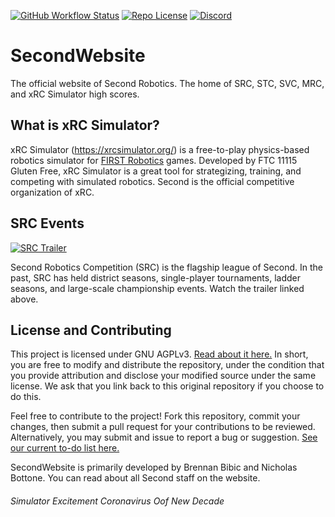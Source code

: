 [![GitHub Workflow Status](https://img.shields.io/github/workflow/status/SecondRobotics/SecondWebsite/%F0%9F%9A%80%20Deploy%20Django?style=plastic)](https://github.com/SecondRobotics/SecondWebsite/actions)
[![Repo License](https://img.shields.io/github/license/SecondRobotics/SecondWebsite?style=plastic)](https://github.com/SecondRobotics/SecondWebsite/blob/master/LICENSE)
[![Discord](https://img.shields.io/discord/637407041048281098?label=xRC%20Sim%20Discord&style=plastic)](https://discord.gg/mhc9tkB)

# SecondWebsite
The official website of Second Robotics. The home of SRC, STC, SVC, MRC, and xRC Simulator high scores.

## What is xRC Simulator?
xRC Simulator (https://xrcsimulator.org/) is a free-to-play physics-based robotics simulator for [FIRST Robotics](https://www.firstinspires.org/) games.  Developed by FTC 11115 Gluten Free, xRC Simulator is a great tool for strategizing, training, and competing with simulated robotics.  Second is the official competitive organization of xRC.

## SRC Events
[![SRC Trailer](https://img.youtube.com/vi/YDvl09S-LUA/0.jpg)](https://www.youtube.com/watch?v=YDvl09S-LUA)

Second Robotics Competition (SRC) is the flagship league of Second.  In the past, SRC has held district seasons, single-player tournaments, ladder seasons, and large-scale championship events.  Watch the trailer linked above.

## License and Contributing
This project is licensed under GNU AGPLv3.  [Read about it here.](https://choosealicense.com/licenses/agpl-3.0/)  In short, you are free to modify and distribute the repository, under the condition that you provide attribution and disclose your modified source under the same license.  We ask that you link back to this original repository if you choose to do this.

Feel free to contribute to the project!  Fork this repository, commit your changes, then submit a pull request for your contributions to be reviewed.  Alternatively, you may submit and issue to report a bug or suggestion.  [See our current to-do list here.](https://github.com/SecondRobotics/SecondWebsite/projects/1)

SecondWebsite is primarily developed by Brennan Bibic and Nicholas Bottone.  You can read about all Second staff on the website.

###### Simulator Excitement Coronavirus Oof New Decade
